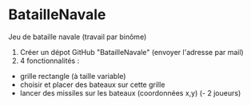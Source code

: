 # BatailleNavale

Jeu de bataille navale
(travail par binôme)

1. Créer un dépot GitHub "BatailleNavale" (envoyer l'adresse par mail) 
2. 4 fonctionnalités : 
- grille rectangle (à taille variable)
- choisir et placer des bateaux sur cette grille
- lancer des missiles sur les bateaux (coordonnées x,y)
(- 2 joueurs)
